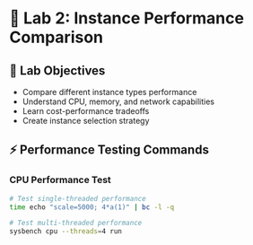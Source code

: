 # 🧪 Lab 2: Instance Performance Comparison

## 🎯 Lab Objectives
- Compare different instance types performance
- Understand CPU, memory, and network capabilities
- Learn cost-performance tradeoffs
- Create instance selection strategy

## ⚡ Performance Testing Commands

### CPU Performance Test
```bash
# Test single-threaded performance
time echo "scale=5000; 4*a(1)" | bc -l -q

# Test multi-threaded performance
sysbench cpu --threads=4 run
```
